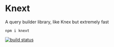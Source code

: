 # Knext
A query builder library, like Knex but extremely fast
```console
npm i knext
```
[![build status](https://travis-ci.org/jesusvilla/knext.svg?branch=master)](https://travis-ci.org/jesusvilla/knext)

